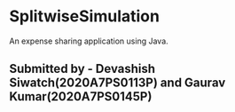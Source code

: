 # SplitwiseSimulation
An expense sharing application using Java. 

## Submitted by - Devashish Siwatch(2020A7PS0113P) and Gaurav Kumar(2020A7PS0145P)




